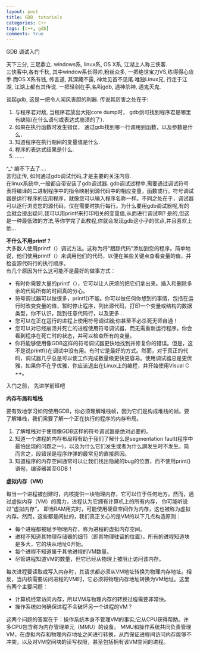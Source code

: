```yaml
---
layout: post
title: GDB  tutorials
categories: C++
tags: [c++, gdb]
comments: true
---
```

GDB 调试入门

<!--more-->

天下三分, 三足鼎立. windows系, linux系, OS X系, 江湖上人称三侠客.  
三侠客中,各有千秋, 其中window系长得帅,粉丝众多, 一把绝世宝刀VS,练得得心应手.而OS X系有钱, 传言道, 其深藏不露, 神龙见首不见尾.唯独Linux兄, 行走于江湖, 江湖上都有其传说. 一把轻剑在手,名叫gdb, 遇神杀神, 遇鬼灭鬼.

谈起gdb, 这是一把令人闻风丧胆的利器. 传说其厉害之处在于:  
1. 与程序君对敌, 当程序君放出大招core dump时， gdb剑可找到程序君是哪里有缺陷(在什么语句或表达式崩溃的了)．  
2. 如果在执行函数时发生错误， 通过gdb找到哪一行调用到函数，以及参数是什么．  
3. 知道程序在执行期间的变量值是什么.  
4. 程序的表达式结果是什么.  
5. ......  

^_^ 编不下去了....  
言归正传, 如何通过gdb调试代码,才是主要的关注内容.  
在linux系统中,一般都自带安装了gdb调试器. gdb调试过程中,需要通过调试符号表将编译的二进制程序中的指令映射到源代码中的相应变量，函数或行。符号调试器是运行程序的应用程序，就像您可以输入程序名称一样。不同之处在于，调试器可以逐行浏览您的源代码，仅在需要时执行每行。为什么要用gdb调试器呢,有的会就会提出疑问,我可以用printf来打印相关的变量值,从而进行调试啊? 是的,但这是一种最低效的方法,等你学完了此教程,你就会发现gdb这小子的优点,并且喜欢上他...

**不什么不用printf ?**  
大多数人使用printf（）调试方法。这称为将“跟踪代码”添加到您的程序。简单地说，他们使用printf（）来调用他们的代码，以便在某些关键点查看变量的值，并检查源代码行的执行顺序。  
有几个原因为什么这可能不是最好的做事方式：  

-  有时你需要大量的printf（），它可以让人厌烦的把它们拿出来。插入和删除多余的代码所有的时间真的分心。
-  符号调试器可以做很多，printf()不能。你可以做任何你想到的事情，包括在运行时改变变量的值，暂时停止程序，列出源代码，打印一个变量或结构的数据类型，你不认识，跳到任意代码行，以及更多...
- 您可以在正在运行的进程上使用符号调试器;你甚至不必杀死无师自通！
- 您可以对已经崩溃并死亡的进程使用符号调试器，而无需重新运行程序。你会看到程序在死亡时的状态，并可以检查所有的变量。
- 你将能够使用像GDB这样的符号调试器更快地找到并修复你的错误。但是，这不是说printf()在调试中没有用。有时它是最好的方式。然而，对于真正的代码，调试器几乎总是可以使工作完成数量级更快更容易。使用调试器总是更优雅，如果你不在乎优雅，你应该退出在Linux上的编程，并开始使用Visual C ++。

入门之前， 先进学前班吧

**内存布局和堆栈**

要有效地学习如何使用GDB，你必须理解堆栈帧，因为它们是构成堆栈的帧。要了解堆栈，我们需要了解一个正在执行的程序的内存布局。

1. 了解堆栈对于使用像GDB这样的符号调试器是绝对必要的。
2. 知道一个进程的内存布局将有助于我们了解什么是segmentation fault(程序中最怕出现的问题之一)，以及为什么它们发生或者为什么譔发生时不发生。简而言之，段错误是程序炸弹的最常见的直接原因。
3. 知道程序的内存空间通常可以让我们找出隐藏的bug的位置，而不使用print()语句，编译器甚至GDB！

**虚拟内存（VM）**

每当一个进程被创建时，内核提供一块物理内存，它可以位于任何地方。然而，通过虚拟内存（VM）的魔力，进程认为它拥有计算机上的所有内存， 你可能听说过“虚拟内存”， 即当RAM用完时，可能使用硬盘空间作为内存，这也被称为虚拟内存。然而，这些都是闲扯的，我们真正关心的是VM的以下几点构造原则：

- 每个进程都被赋予物理内存，称为进程的虚拟内存空间。
- 进程不知道其物理存储器的细节（即其物理驻留的位置）。所有的进程知道块是多大，它的块从地址0开始。
- 每个进程不知道属于其他进程的VM数量。
- 尽管进程知道VM的数量，但它已经从物理上被阻止访问该内存。

每次进程要读取或写入内存时，其请求都必须从VM地址转换为物理内存地址。相反，当内核需要访问进程的VM时，它必须将物理内存地址转换为VM地址。这里有两个主要问题：

- 计算机经常访问内存，所以VM与物理内存的转换过程需要非常快。
- 操作系统如何确保进程不会破坏另一个进程的VM？

这两个问题的答案在于：操作系统本身不管理VM的事实;它从CPU获得帮助。许多CPU包含称为内存管理单元（MMU）的设备。 MMU和操作系统共同负责管理VM，在虚拟内存和物理内存地址之间进行转换，从而保证进程间访问内存能够不冲突，以及对VM空间块的读写权限，甚至包括拥有该VM空间的进程。


